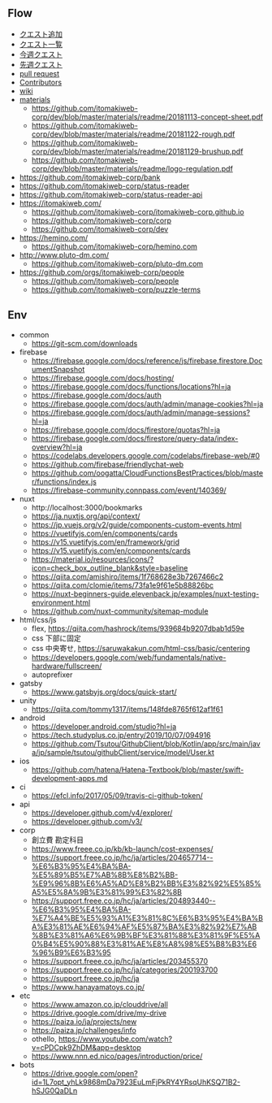 ## Flow

- [クエスト追加](https://itomakiweb.com/next/newQuest)
- [クエスト一覧](https://github.com/itomakiweb-corp/next/projects/1)
- [今週クエスト](https://github.com/itomakiweb-corp/next/milestones)
- [先週クエスト](https://github.com/itomakiweb-corp/next/milestones?state=closed)
- [pull request](https://github.com/itomakiweb-corp/next/pulls)
- [Contributors](https://github.com/itomakiweb-corp/next/graphs/contributors)
- [wiki](https://github.com/itomakiweb-corp/next/wiki)
- [materials](https://github.com/itomakiweb-corp/dev/tree/master/materials)
    - https://github.com/itomakiweb-corp/dev/blob/master/materials/readme/20181113-concept-sheet.pdf
    - https://github.com/itomakiweb-corp/dev/blob/master/materials/readme/20181122-rough.pdf
    - https://github.com/itomakiweb-corp/dev/blob/master/materials/readme/20181129-brushup.pdf
    - https://github.com/itomakiweb-corp/dev/blob/master/materials/readme/logo-regulation.pdf
- https://github.com/itomakiweb-corp/bank
- https://github.com/itomakiweb-corp/status-reader
- https://github.com/itomakiweb-corp/status-reader-api
- https://itomakiweb.com/
    - https://github.com/itomakiweb-corp/itomakiweb-corp.github.io
    - https://github.com/itomakiweb-corp/corp
    - https://github.com/itomakiweb-corp/dev
- https://hemino.com/
    - https://github.com/itomakiweb-corp/hemino.com
- http://www.pluto-dm.com/
    - https://github.com/itomakiweb-corp/pluto-dm.com
- https://github.com/orgs/itomakiweb-corp/people
    - https://github.com/itomakiweb-corp/people
    - https://github.com/itomakiweb-corp/puzzle-terms

## Env

- common
    - https://git-scm.com/downloads
- firebase
    - https://firebase.google.com/docs/reference/js/firebase.firestore.DocumentSnapshot
    - https://firebase.google.com/docs/hosting/
    - https://firebase.google.com/docs/functions/locations?hl=ja
    - https://firebase.google.com/docs/auth
    - https://firebase.google.com/docs/auth/admin/manage-cookies?hl=ja
    - https://firebase.google.com/docs/auth/admin/manage-sessions?hl=ja
    - https://firebase.google.com/docs/firestore/quotas?hl=ja
    - https://firebase.google.com/docs/firestore/query-data/index-overview?hl=ja
    - https://codelabs.developers.google.com/codelabs/firebase-web/#0
    - https://github.com/firebase/friendlychat-web
    - https://github.com/oogatta/CloudFunctionsBestPractices/blob/master/functions/index.js
    - https://firebase-community.connpass.com/event/140369/
- nuxt
    - http://localhost:3000/bookmarks
    - https://ja.nuxtjs.org/api/context/
    - https://jp.vuejs.org/v2/guide/components-custom-events.html
    - https://vuetifyjs.com/en/components/cards
    - https://v15.vuetifyjs.com/en/framework/grid
    - https://v15.vuetifyjs.com/en/components/cards
    - https://material.io/resources/icons/?icon=check_box_outline_blank&style=baseline
    - https://qiita.com/amishiro/items/1f768628e3b7267466c2
    - https://qiita.com/clomie/items/73fa1e9f61e5b88826bc
    - https://nuxt-beginners-guide.elevenback.jp/examples/nuxt-testing-environment.html
    - https://github.com/nuxt-community/sitemap-module
- html/css/js
    - flex, https://qiita.com/hashrock/items/939684b9207dbab1d59e
    - css 下部に固定
    - css 中央寄せ, https://saruwakakun.com/html-css/basic/centering
    - https://developers.google.com/web/fundamentals/native-hardware/fullscreen/
    - autoprefixer
- gatsby
    - https://www.gatsbyjs.org/docs/quick-start/
- unity
    - https://qiita.com/tommy1317/items/148fde8765f612af1f61
- android
    - https://developer.android.com/studio?hl=ja
    - https://tech.studyplus.co.jp/entry/2019/10/07/094916
    - https://github.com/Tsutou/GithubClient/blob/Kotlin/app/src/main/java/jp/sample/tsutou/githubClient/service/model/User.kt
- ios
    - https://github.com/hatena/Hatena-Textbook/blob/master/swift-development-apps.md
- ci
    - https://efcl.info/2017/05/09/travis-ci-github-token/
- api
    - https://developer.github.com/v4/explorer/
    - https://developer.github.com/v3/
- corp
    - 創立費 勘定科目
    - https://www.freee.co.jp/kb/kb-launch/cost-expenses/
    - https://support.freee.co.jp/hc/ja/articles/204657714--%E6%B3%95%E4%BA%BA-%E5%89%B5%E7%AB%8B%E8%B2%BB-%E9%96%8B%E6%A5%AD%E8%B2%BB%E3%82%92%E5%85%A5%E5%8A%9B%E3%81%99%E3%82%8B
    - https://support.freee.co.jp/hc/ja/articles/204893440--%E6%B3%95%E4%BA%BA-%E7%A4%BE%E5%93%A1%E3%81%8C%E6%B3%95%E4%BA%BA%E3%81%AE%E6%94%AF%E5%87%BA%E3%82%92%E7%AB%8B%E3%81%A6%E6%9B%BF%E3%81%88%E3%81%9F%E5%A0%B4%E5%90%88%E3%81%AE%E8%A8%98%E5%B8%B3%E6%96%B9%E6%B3%95
    - https://support.freee.co.jp/hc/ja/articles/203455370
    - https://support.freee.co.jp/hc/ja/categories/200193700
    - https://support.freee.co.jp/hc/ja
    - https://www.hanayamatoys.co.jp/
- etc
    - https://www.amazon.co.jp/clouddrive/all
    - https://drive.google.com/drive/my-drive
    - https://paiza.io/ja/projects/new
    - https://paiza.jp/challenges/info
    - othello, https://www.youtube.com/watch?v=cPDCpk9ZhDM&app=desktop
    - https://www.nnn.ed.nico/pages/introduction/price/
- bots
    - https://drive.google.com/open?id=1L7opt_yhLk9868mDa7923EuLmFjPkRY4YRsqUhKSQ71B2-hSJG0QaDLn
